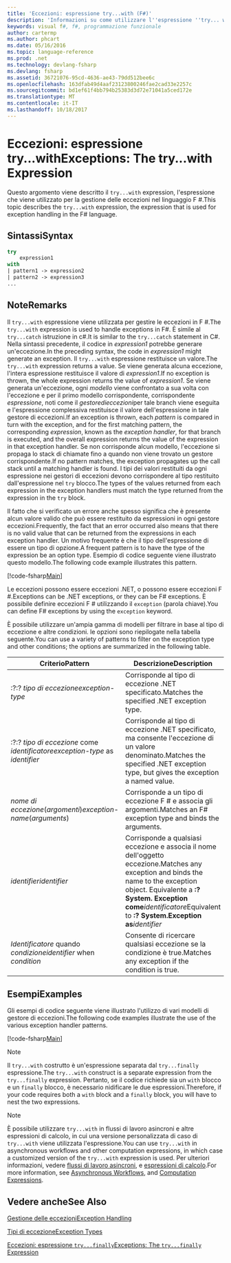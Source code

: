 ```yaml
---
title: 'Eccezioni: espressione try...with (F#)'
description: 'Informazioni su come utilizzare l''espressione ''try... with'' di F # per la gestione delle eccezioni.'
keywords: visual f#, f#, programmazione funzionale
author: cartermp
ms.author: phcart
ms.date: 05/16/2016
ms.topic: language-reference
ms.prod: .net
ms.technology: devlang-fsharp
ms.devlang: fsharp
ms.assetid: 36721076-95cd-4636-ae43-79dd512bee6c
ms.openlocfilehash: 163dfab49d4aaf23123800246fae2cad33e2257c
ms.sourcegitcommit: bd1ef61f4bb794b25383d3d72e71041a5ced172e
ms.translationtype: MT
ms.contentlocale: it-IT
ms.lasthandoff: 10/18/2017
---
```

# <a name="exceptions-the-trywith-expression"></a><span data-ttu-id="ca51e-104">Eccezioni: espressione try...with</span><span class="sxs-lookup"><span data-stu-id="ca51e-104">Exceptions: The try...with Expression</span></span>

<span data-ttu-id="ca51e-105">Questo argomento viene descritto il `try...with` expression, l'espressione che viene utilizzato per la gestione delle eccezioni nel linguaggio F #.</span><span class="sxs-lookup"><span data-stu-id="ca51e-105">This topic describes the `try...with` expression, the expression that is used for exception handling in the F# language.</span></span>


## <a name="syntax"></a><span data-ttu-id="ca51e-106">Sintassi</span><span class="sxs-lookup"><span data-stu-id="ca51e-106">Syntax</span></span>

```fsharp
try
    expression1
with
| pattern1 -> expression2
| pattern2 -> expression3
...
```

## <a name="remarks"></a><span data-ttu-id="ca51e-107">Note</span><span class="sxs-lookup"><span data-stu-id="ca51e-107">Remarks</span></span>
<span data-ttu-id="ca51e-108">Il `try...with` espressione viene utilizzata per gestire le eccezioni in F #.</span><span class="sxs-lookup"><span data-stu-id="ca51e-108">The `try...with` expression is used to handle exceptions in F#.</span></span> <span data-ttu-id="ca51e-109">È simile al `try...catch` istruzione in c#.</span><span class="sxs-lookup"><span data-stu-id="ca51e-109">It is similar to the `try...catch` statement in C#.</span></span> <span data-ttu-id="ca51e-110">Nella sintassi precedente, il codice in *expression1* potrebbe generare un'eccezione.</span><span class="sxs-lookup"><span data-stu-id="ca51e-110">In the preceding syntax, the code in *expression1* might generate an exception.</span></span> <span data-ttu-id="ca51e-111">Il `try...with` espressione restituisce un valore.</span><span class="sxs-lookup"><span data-stu-id="ca51e-111">The `try...with` expression returns a value.</span></span> <span data-ttu-id="ca51e-112">Se viene generata alcuna eccezione, l'intera espressione restituisce il valore di *expression1*.</span><span class="sxs-lookup"><span data-stu-id="ca51e-112">If no exception is thrown, the whole expression returns the value of *expression1*.</span></span> <span data-ttu-id="ca51e-113">Se viene generata un'eccezione, ogni *modello* viene confrontato a sua volta con l'eccezione e per il primo modello corrispondente, corrispondente *espressione*, noti come il *gestoredieccezioni*per tale branch viene eseguita e l'espressione complessiva restituisce il valore dell'espressione in tale gestore di eccezioni.</span><span class="sxs-lookup"><span data-stu-id="ca51e-113">If an exception is thrown, each *pattern* is compared in turn with the exception, and for the first matching pattern, the corresponding *expression*, known as the *exception handler*, for that branch is executed, and the overall expression returns the value of the expression in that exception handler.</span></span> <span data-ttu-id="ca51e-114">Se non corrisponde alcun modello, l'eccezione si propaga lo stack di chiamate fino a quando non viene trovato un gestore corrispondente.</span><span class="sxs-lookup"><span data-stu-id="ca51e-114">If no pattern matches, the exception propagates up the call stack until a matching handler is found.</span></span> <span data-ttu-id="ca51e-115">I tipi dei valori restituiti da ogni espressione nei gestori di eccezioni devono corrispondere al tipo restituito dall'espressione nel `try` blocco.</span><span class="sxs-lookup"><span data-stu-id="ca51e-115">The types of the values returned from each expression in the exception handlers must match the type returned from the expression in the `try` block.</span></span>

<span data-ttu-id="ca51e-116">Il fatto che si verificato un errore anche spesso significa che è presente alcun valore valido che può essere restituito da espressioni in ogni gestore eccezioni.</span><span class="sxs-lookup"><span data-stu-id="ca51e-116">Frequently, the fact that an error occurred also means that there is no valid value that can be returned from the expressions in each exception handler.</span></span> <span data-ttu-id="ca51e-117">Un motivo frequente è che il tipo dell'espressione di essere un tipo di opzione.</span><span class="sxs-lookup"><span data-stu-id="ca51e-117">A frequent pattern is to have the type of the expression be an option type.</span></span> <span data-ttu-id="ca51e-118">Esempio di codice seguente viene illustrato questo modello.</span><span class="sxs-lookup"><span data-stu-id="ca51e-118">The following code example illustrates this pattern.</span></span>

[!code-fsharp[Main](../../../../samples/snippets/fsharp/lang-ref-2/snippet5601.fs)]

<span data-ttu-id="ca51e-119">Le eccezioni possono essere eccezioni .NET, o possono essere eccezioni F #.</span><span class="sxs-lookup"><span data-stu-id="ca51e-119">Exceptions can be .NET exceptions, or they can be F# exceptions.</span></span> <span data-ttu-id="ca51e-120">È possibile definire eccezioni F # utilizzando il `exception` (parola chiave).</span><span class="sxs-lookup"><span data-stu-id="ca51e-120">You can define F# exceptions by using the `exception` keyword.</span></span>

<span data-ttu-id="ca51e-121">È possibile utilizzare un'ampia gamma di modelli per filtrare in base al tipo di eccezione e altre condizioni. le opzioni sono riepilogate nella tabella seguente.</span><span class="sxs-lookup"><span data-stu-id="ca51e-121">You can use a variety of patterns to filter on the exception type and other conditions; the options are summarized in the following table.</span></span>


|<span data-ttu-id="ca51e-122">Criterio</span><span class="sxs-lookup"><span data-stu-id="ca51e-122">Pattern</span></span>|<span data-ttu-id="ca51e-123">Descrizione</span><span class="sxs-lookup"><span data-stu-id="ca51e-123">Description</span></span>|
|-------|-----------|
|<span data-ttu-id="ca51e-124">:?</span><span class="sxs-lookup"><span data-stu-id="ca51e-124">:?</span></span> <span data-ttu-id="ca51e-125">*tipo di eccezione*</span><span class="sxs-lookup"><span data-stu-id="ca51e-125">*exception-type*</span></span>|<span data-ttu-id="ca51e-126">Corrisponde al tipo di eccezione .NET specificato.</span><span class="sxs-lookup"><span data-stu-id="ca51e-126">Matches the specified .NET exception type.</span></span>|
|<span data-ttu-id="ca51e-127">:?</span><span class="sxs-lookup"><span data-stu-id="ca51e-127">:?</span></span> <span data-ttu-id="ca51e-128">*tipo di eccezione* come *identificatore*</span><span class="sxs-lookup"><span data-stu-id="ca51e-128">*exception-type* as *identifier*</span></span>|<span data-ttu-id="ca51e-129">Corrisponde al tipo di eccezione .NET specificato, ma consente l'eccezione di un valore denominato.</span><span class="sxs-lookup"><span data-stu-id="ca51e-129">Matches the specified .NET exception type, but gives the exception a named value.</span></span>|
|<span data-ttu-id="ca51e-130">*nome di eccezione*(*argomenti*)</span><span class="sxs-lookup"><span data-stu-id="ca51e-130">*exception-name*(*arguments*)</span></span>|<span data-ttu-id="ca51e-131">Corrisponde a un tipo di eccezione F # e associa gli argomenti.</span><span class="sxs-lookup"><span data-stu-id="ca51e-131">Matches an F# exception type and binds the arguments.</span></span>|
|<span data-ttu-id="ca51e-132">*identifier*</span><span class="sxs-lookup"><span data-stu-id="ca51e-132">*identifier*</span></span>|<span data-ttu-id="ca51e-133">Corrisponde a qualsiasi eccezione e associa il nome dell'oggetto eccezione.</span><span class="sxs-lookup"><span data-stu-id="ca51e-133">Matches any exception and binds the name to the exception object.</span></span> <span data-ttu-id="ca51e-134">Equivalente a **:? System. Exception come***identificatore*</span><span class="sxs-lookup"><span data-stu-id="ca51e-134">Equivalent to **:? System.Exception as***identifier*</span></span>|
|<span data-ttu-id="ca51e-135">*Identificatore* quando *condizione*</span><span class="sxs-lookup"><span data-stu-id="ca51e-135">*identifier* when *condition*</span></span>|<span data-ttu-id="ca51e-136">Consente di ricercare qualsiasi eccezione se la condizione è true.</span><span class="sxs-lookup"><span data-stu-id="ca51e-136">Matches any exception if the condition is true.</span></span>|

## <a name="examples"></a><span data-ttu-id="ca51e-137">Esempi</span><span class="sxs-lookup"><span data-stu-id="ca51e-137">Examples</span></span>
<span data-ttu-id="ca51e-138">Gli esempi di codice seguente viene illustrato l'utilizzo di vari modelli di gestore di eccezioni.</span><span class="sxs-lookup"><span data-stu-id="ca51e-138">The following code examples illustrate the use of the various exception handler patterns.</span></span>

[!code-fsharp[Main](../../../../samples/snippets/fsharp/lang-ref-2/snippet5602.fs)]
    
>[!NOTE] 
<span data-ttu-id="ca51e-139">Il `try...with` costrutto è un'espressione separata dal `try...finally` espressione.</span><span class="sxs-lookup"><span data-stu-id="ca51e-139">The `try...with` construct is a separate expression from the `try...finally` expression.</span></span> <span data-ttu-id="ca51e-140">Pertanto, se il codice richiede sia un `with` blocco e un `finally` blocco, è necessario nidificare le due espressioni.</span><span class="sxs-lookup"><span data-stu-id="ca51e-140">Therefore, if your code requires both a `with` block and a `finally` block, you will have to nest the two expressions.</span></span>

>[!NOTE] 
<span data-ttu-id="ca51e-141">È possibile utilizzare `try...with` in flussi di lavoro asincroni e altre espressioni di calcolo, in cui una versione personalizzata di caso di `try...with` viene utilizzata l'espressione.</span><span class="sxs-lookup"><span data-stu-id="ca51e-141">You can use `try...with` in asynchronous workflows and other computation expressions, in which case a customized version of the `try...with` expression is used.</span></span> <span data-ttu-id="ca51e-142">Per ulteriori informazioni, vedere [flussi di lavoro asincroni](../asynchronous-workflows.md), e [espressioni di calcolo](../computation-expressions.md).</span><span class="sxs-lookup"><span data-stu-id="ca51e-142">For more information, see [Asynchronous Workflows](../asynchronous-workflows.md), and [Computation Expressions](../computation-expressions.md).</span></span>


## <a name="see-also"></a><span data-ttu-id="ca51e-143">Vedere anche</span><span class="sxs-lookup"><span data-stu-id="ca51e-143">See Also</span></span>
[<span data-ttu-id="ca51e-144">Gestione delle eccezioni</span><span class="sxs-lookup"><span data-stu-id="ca51e-144">Exception Handling</span></span>](index.md)

[<span data-ttu-id="ca51e-145">Tipi di eccezione</span><span class="sxs-lookup"><span data-stu-id="ca51e-145">Exception Types</span></span>](exception-types.md)

[<span data-ttu-id="ca51e-146">Eccezioni: espressione `try...finally`</span><span class="sxs-lookup"><span data-stu-id="ca51e-146">Exceptions: The `try...finally` Expression</span></span>](the-try-finally-expression.md)

